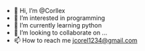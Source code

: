 - 👋 Hi, I’m @Corllex
- 👀 I’m interested in programming
- 🌱 I’m currently learning python
- 💞️ I’m looking to collaborate on ...
- 📫 How to reach me jcorel1234@gmail.com

<!---
Corellex/Corellex is a ✨ special ✨ repository because its `README.md` (this file) appears on your GitHub profile.
You can click the Preview link to take a look at your changes.
--->
